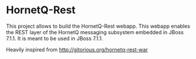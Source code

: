 HornetQ-Rest
============

This project allows to build the HornetQ-Rest webapp.
This webapp enables the REST layer of the HornetQ messaging subsystem embedded in JBoss 7.1.1.
It is meant to be used in JBoss 7.1.1.

Heavily inspired from http://gitorious.org/hornetq-rest-war
